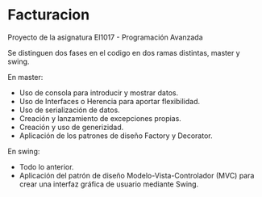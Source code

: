 # Facturacion

Proyecto de la asignatura EI1017 - Programación Avanzada

Se distinguen dos fases en el codigo en dos ramas distintas, master y swing.

En master:
- Uso de consola para introducir y mostrar datos.
- Uso de Interfaces o Herencia para aportar flexibilidad.
- Uso de serialización de datos.
- Creación y lanzamiento de excepciones propias.
- Creación y uso de generizidad.
- Aplicación de los patrones de diseño Factory y Decorator.

En swing:
- Todo lo anterior.
- Aplicación del patrón de diseño Modelo-Vista-Controlador (MVC) para crear una interfaz gráfica de usuario mediante Swing.
